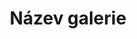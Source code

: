 ---
layout: layouts/sablona__galerie.njk
title: Název galerie
photo: bohorodice_optimized.jpg
photo2: chram.png
photo3: elenora.jpg
photo4: krest_optimized.jpg
photo5: otec_Pachomij.jpg
photo6: sv_gorazd.jpg 
photo7: zvestovani_optimized.jpg
alt: photo
tags: galerie
---
